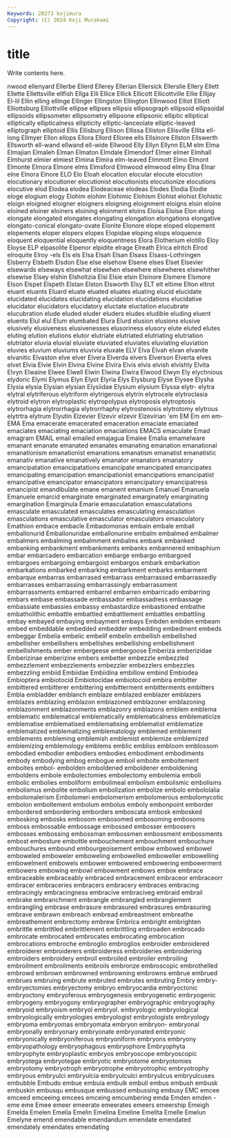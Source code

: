 ```yaml
---
Keywords: 20273 kojimura
Copyright: (C) 2024 Koji Murakami
---
```


# title

Write contents here.



nwood ellenyard Ellerbe Ellerd Ellerey Ellerian Ellersick Ellerslie
Ellery Ellett Ellette Ellettsville ellfish Ellga Elli Ellice Ellick Ellicott
Ellicottville Ellie Ellijay El-lil Ellin elling ellinge Ellinger Ellingston Ellington
Ellinwood Elliot Elliott Elliottsburg Elliottville ellipse ellipses ellipsis ellipsograph ellipsoid
ellipsoidal ellipsoids ellipsometer ellipsometry ellipsone ellipsonic elliptic elliptical elliptically ellipticalness
ellipticity elliptic-lanceolate elliptic-leaved elliptograph elliptoid Ellis Ellisburg Ellison Ellissa Elliston
Ellisville Ellita ell-long Ellmyer Ellon ellops Ellora Ellord Elloree ells
Ellsinore Ellston Ellswerth Ellsworth ell-wand ellwand ell-wide Ellwood Elly Ellyn
Ellynn ELM elm Elma Elmajian Elmaleh Elman Elmaton Elmdale Elmendorf
Elmer elmer Elmhall Elmhurst elmier elmiest Elmina Elmira elm-leaved Elmmott
Elmo Elmont Elmonte Elmora Elmore elms Elmsford Elmwood elmwood elmy
Elna Elnar elne Elnora Elnore ELO Elo Eloah elocation elocular
elocute elocution elocutionary elocutioner elocutionist elocutionists elocutionize elocutions elocutive elod
Elodea elodea Elodeaceae elodeas Elodes Elodia Elodie eloge elogium elogy
Elohim elohim Elohimic Elohism Elohist elohist Elohistic eloign eloigned eloigner
eloigners eloigning eloignment eloigns eloin eloine eloined eloiner eloiners eloining
eloinment eloins Eloisa Eloise Elon elong elongate elongated elongates elongating
elongation elongations elongative elongato-conical elongato-ovate Elonite Elonore elope eloped elopement
elopements eloper elopers elopes Elopidae eloping elops eloquence eloquent eloquential
eloquently eloquentness Elora Elotherium elotillo Eloy Eloyse ELP elpasolite Elpenor
elpidite elrage Elreath Elrica elritch Elrod elroquite Elroy -els Els
els Elsa Elsah Elsan Elsass Elsass-Lothringen Elsberry Elsbeth Elsdon Else
else elsehow Elsene elses Elset Elsevier elsewards elseways elsewhat elsewhen
elsewhere elsewheres elsewhither elsewise Elsey elshin Elsholtzia Elsi Elsie elsin
Elsinore Elsmere Elsmore Elson Elspet Elspeth Elstan Elston Elsworth Elsy
ELT elt eltime Elton eltrot eluant eluants Eluard eluate eluated
eluates eluating elucid elucidate elucidated elucidates elucidating elucidation elucidations elucidative
elucidator elucidators elucidatory eluctate eluctation elucubrate elucubration elude eluded eluder
eluders eludes eludible eluding eluent eluents Elul elul Elum elumbated
Elura Elurd elusion elusions elusive elusively elusiveness elusivenesses elusoriness elusory
elute eluted elutes eluting elution elutions elutor elutriate elutriated elutriating
elutriation elutriator eluvia eluvial eluviate eluviated eluviates eluviating eluviation eluvies
eluvium eluviums eluvivia eluxate ELV Elva Elvah elvan elvanite elvanitic
Elvaston elve elver Elvera Elverda elvers Elverson Elverta elves elvet
Elvia Elvie Elvin Elvina Elvine Elvira Elvis elvis elvish elvishly
Elvita Elvyn Elwaine Elwee Elwell Elwin Elwina Elwira Elwood Elwyn
Ely elychnious elydoric Elymi Elymus Elyn Elyot Elyria Elys Elysburg
Elyse Elysee Elysha Elysia elysia Elysian elysian Elysiidae Elysium elysium
Elyssa elytr- elytra elytral elytriferous elytriform elytrigerous elytrin elytrocele elytroclasia
elytroid elytron elytroplastic elytropolypus elytroposis elytroptosis elytrorhagia elytrorrhagia elytrorrhaphy elytrostenosis
elytrotomy elytrous elytrtra elytrum Elyutin Elzevier Elzevir elzevir Elzevirian 'em
EM Em em em- EMA Ema emacerate emacerated emaceration emaciate
emaciated emaciates emaciating emaciation emaciations EMACS emaculate Emad emagram EMAIL
email emailed emajagua Emalee Emalia emamelware emanant emanate emanated emanates
emanating emanation emanational emanationism emanationist emanations emanatism emanatist emanatistic emanativ
emanative emanatively emanator emanators emanatory emancipatation emancipatations emancipate emancipated emancipates
emancipating emancipation emancipationist emancipations emancipatist emancipative emancipator emancipators emancipatory emancipatress
emancipist emandibulate emane emanent emanium Emanuel Emanuela Emanuele emarcid emarginate
emarginated emarginately emarginating emargination Emarginula Emarie emasculatation emasculatations emasculate emasculated
emasculates emasculating emasculation emasculations emasculative emasculator emasculators emasculatory Emathion embace
embacle Embadomonas embain embale emball emballonurid Emballonuridae emballonurine embalm embalmed
embalmer embalmers embalming embalmment embalms embank embanked embanking embankment embankments
embanks embannered embaphium embar embarcadero embarcation embarge embargo embargoed embargoes
embargoing embargoist embargos embark embarkation embarkations embarked embarking embarkment embarks
embarment embarque embarras embarrased embarrass embarrassed embarrassedly embarrasses embarrassing embarrassingly
embarrassment embarrassments embarred embarrel embarren embarricado embarring embars embase embassade
embassador embassadress embassage embassiate embassies embassy embastardize embastioned embathe embatholithic
embattle embattled embattlement embattles embattling embay embayed embaying embayment embays
Embden embden embeam embed embeddable embedded embedder embedding embedment embeds
embeggar Embelia embelic embelif embelin embellish embellished embellisher embellishers embellishes
embellishing embellishment embellishments ember embergeese embergoose Emberiza emberizidae Emberizinae emberizine
embers embetter embezzle embezzled embezzlement embezzlements embezzler embezzlers embezzles embezzling
embiid Embiidae Embiidina embillow embind Embiodea Embioptera embiotocid Embiotocidae embiotocoid
embira embitter embittered embitterer embittering embitterment embitterments embitters Embla embladder
emblanch emblaze emblazed emblazer emblazers emblazes emblazing emblazon emblazoned emblazoner
emblazoning emblazonment emblazonments emblazonry emblazons emblem emblema emblematic emblematical emblematically
emblematicalness emblematicize emblematise emblematised emblematising emblematist emblematize emblematized emblematizing emblematology
emblemed emblement emblements embleming emblemish emblemist emblemize emblemized emblemizing emblemology
emblems emblic embliss embloom emblossom embodied embodier embodiers embodies embodiment
embodiments embody embodying embog embogue emboil emboite emboitement emboites embol-
embolden emboldened emboldener emboldening emboldens embole embolectomies embolectomy embolemia emboli
embolic embolies emboliform embolimeal embolism embolismic embolisms embolismus embolite embolium
embolization embolize embolo embololalia embolomalerism Embolomeri embolomerism embolomerous embolomycotic embolon
emboltement embolum embolus emboly embonpoint emborder embordered embordering emborders emboscata
embosk embosked embosking embosks embosom embosomed embosoming embosoms emboss embossable
embossage embossed embosser embossers embosses embossing embossman embossmen embossment embossments
embost embosture embottle embouchement embouchment embouchure embouchures embound embourgeoisement embow
embowed embowel emboweled emboweler emboweling embowelled emboweller embowelling embowelment embowels
embower embowered embowering embowerment embowers embowing embowl embowment embows embox
embrace embraceable embraceably embraced embracement embraceor embraceorr embracer embraceries embracers
embracery embraces embracing embracingly embracingness embracive embraciveg embraid embrail embrake
embranchment embrangle embrangled embranglement embrangling embrase embrasure embrasured embrasures embrasuring
embrave embrawn embreach embread embreastment embreathe embreathement embrectomy embrew Embrica
embright embrighten embrittle embrittled embrittlement embrittling embroaden embrocado embrocate embrocated
embrocates embrocating embrocation embrocations embroche embroglio embroglios embroider embroidered embroiderer
embroiderers embroideress embroideries embroidering embroiders embroidery embroil embroiled embroiler embroiling
embroilment embroilments embroils embronze embroscopic embrothelled embrowd embrown embrowned embrowning
embrowns embrue embrued embrues embruing embrute embruted embrutes embruting Embry
embry- embryectomies embryectomy embryo embryocardia embryoctonic embryoctony embryoferous embryogenesis embryogenetic
embryogenic embryogeny embryogony embryographer embryographic embryography embryoid embryoism embryol embryol.
embryologic embryological embryologically embryologies embryologist embryologists embryology embryoma embryomas embryomata
embryon embryon- embryonal embryonally embryonary embryonate embryonated embryonic embryonically embryoniferous
embryoniform embryons embryony embryopathology embryophagous embryophore Embryophyta embryophyte embryoplastic embryos
embryoscope embryoscopic embryotega embryotegae embryotic embryotome embryotomies embryotomy embryotroph embryotrophe
embryotrophic embryotrophy embryous embryulci embryulcia embryulculci embryulcus embryulcuses embubble Embudo
embue embuia embulk embull embus embush embusk embuskin embusqu embusque
embussed embussing embusy EMC emcee emceed emceeing emcees emceing emcumbering
emda Emden emden -eme eme Emee emeer emeerate emeerates emeers
emeership Emeigh Emelda Emelen Emelia Emelin Emelina Emeline Emelita Emelle
Emelun Emelyne emend emendable emendandum emendate emendated emendately emendates emendating
